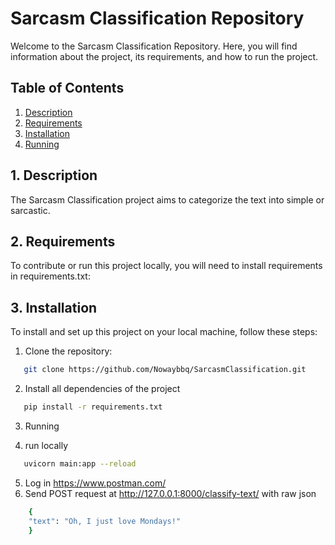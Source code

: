 # Sarcasm Classification Repository

Welcome to the Sarcasm Classification Repository.
Here, you will find information about the project, its requirements, and how to run the project.

## Table of Contents
1. [Description](#description)
2. [Requirements](#requirements)
3. [Installation](#installation)
4. [Running](#running)

## 1. Description <a name="description"></a>

The Sarcasm Classification project aims to categorize the text into simple or sarcastic.

## 2. Requirements <a name="requirements"></a>

To contribute or run this project locally, you will need to install requirements in requirements.txt:

## 3. Installation <a name="installation"></a>

To install and set up this project on your local machine, follow these steps:

1. Clone the repository:

```bash
   git clone https://github.com/Nowaybbq/SarcasmClassification.git
```
2. Install all dependencies of the project

```bash
   pip install -r requirements.txt
```
3. Running <a name="running"></a>

4. run locally

```bash
   uvicorn main:app --reload
```
5. Log in https://www.postman.com/
6. Send POST request at http://127.0.0.1:8000/classify-text/ with raw json

```bash
    {
    "text": "Oh, I just love Mondays!"
    }
```